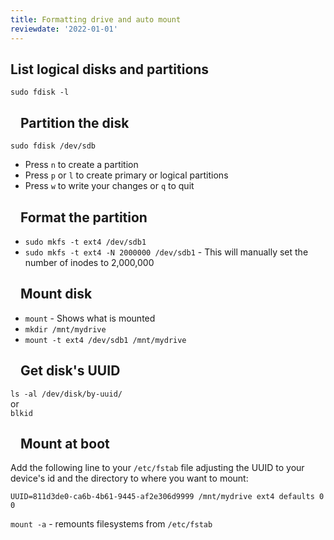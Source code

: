 ```yaml
---
title: Formatting drive and auto mount
reviewdate: '2022-01-01'
---
```



<h2 id="bkmrk-list-logical-disks-a">List logical disks and partitions</h2>
<p id="bkmrk-sudo-fdisk--l"><code>sudo fdisk -l</code></p>
<h2 id="bkmrk-partition-the-disk">
<a id="bkmrk-" class="anchor" href="https://gist.github.com/keithmorris/b2aeec1ea947d4176a14c1c6a58bfc36#partition-the-disk" aria-hidden="true"><svg class="octicon octicon-link" viewbox="0 0 16 16" version="1.1" width="16" height="16" aria-hidden="true"></svg></a>Partition the disk</h2>
<p id="bkmrk-sudo-fdisk-%2Fdev%2Fsdb"><code>sudo fdisk /dev/sdb</code></p>
<ul id="bkmrk-press%C2%A0n%C2%A0to-create-a-">
<li>Press <code>n</code> to create a partition</li>
<li>Press <code>p</code> or <code>l</code> to create primary or logical partitions</li>
<li>Press <code>w</code> to write your changes or <code>q</code> to quit</li>
</ul>
<h2 id="bkmrk-format-the-partition">
<a id="bkmrk--0" class="anchor" href="https://gist.github.com/keithmorris/b2aeec1ea947d4176a14c1c6a58bfc36#format-the-partition" aria-hidden="true"><svg class="octicon octicon-link" viewbox="0 0 16 16" version="1.1" width="16" height="16" aria-hidden="true"></svg></a>Format the partition</h2>
<ul id="bkmrk-sudo-mkfs--t-ext4-%2Fd">
<li><code>sudo mkfs -t ext4 /dev/sdb1</code></li>
<li>
<code>sudo mkfs -t ext4 -N 2000000 /dev/sdb1</code> - This will manually set the number of inodes to 2,000,000</li>
</ul>
<h2 id="bkmrk-mount-disk">
<a id="bkmrk--1" class="anchor" href="https://gist.github.com/keithmorris/b2aeec1ea947d4176a14c1c6a58bfc36#mount-disk" aria-hidden="true"><svg class="octicon octicon-link" viewbox="0 0 16 16" version="1.1" width="16" height="16" aria-hidden="true"></svg></a>Mount disk</h2>
<ul id="bkmrk-mount%C2%A0--shows-what-i">
<li>
<code>mount</code> - Shows what is mounted</li>
<li><code>mkdir /mnt/mydrive</code></li>
<li><code>mount -t ext4 /dev/sdb1 /mnt/mydrive</code></li>
</ul>
<h2 id="bkmrk-get-disk%27s-uuid">
<a id="bkmrk--2" class="anchor" href="https://gist.github.com/keithmorris/b2aeec1ea947d4176a14c1c6a58bfc36#get-disks-uuid" aria-hidden="true"><svg class="octicon octicon-link" viewbox="0 0 16 16" version="1.1" width="16" height="16" aria-hidden="true"></svg></a>Get disk's UUID</h2>
<p id="bkmrk-ls--al-%2Fdev%2Fdisk%2Fby-"><code>ls -al /dev/disk/by-uuid/</code><br>or<br><code>blkid</code></p>
<h2 id="bkmrk-mount-at-boot">
<a id="bkmrk--3" class="anchor" href="https://gist.github.com/keithmorris/b2aeec1ea947d4176a14c1c6a58bfc36#mount-at-boot" aria-hidden="true"><svg class="octicon octicon-link" viewbox="0 0 16 16" version="1.1" width="16" height="16" aria-hidden="true"></svg></a>Mount at boot</h2>
<p id="bkmrk-add-the-following-li">Add the following line to your <code>/etc/fstab</code> file adjusting the UUID to your device's id and the directory to where you want to mount:</p>
<p id="bkmrk-uuid%3D811d3de0-ca6b-4"><code>UUID=811d3de0-ca6b-4b61-9445-af2e306d9999 /mnt/mydrive ext4 defaults 0 0</code></p>
<p id="bkmrk-mount--a%C2%A0--remounts-"><code>mount -a</code> - remounts filesystems from <code>/etc/fstab</code></p>
